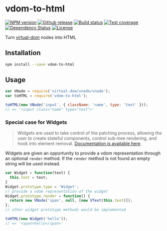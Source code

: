 
# vdom-to-html

[![NPM version][npm-image]][npm-url]
[![Github release][github-image]][github-url]
[![Build status][travis-image]][travis-url]
[![Test coverage][coveralls-image]][coveralls-url]
[![Dependency Status][david-image]][david-url]
[![License][license-image]][license-url]

Turn [virtual-dom](https://github.com/Matt-Esch/virtual-dom/) nodes into HTML

## Installation

```sh
npm install --save vdom-to-html
```

## Usage

```js
var VNode = require('virtual-dom/vnode/vnode');
var toHTML = require('vdom-to-html');

toHTML(new VNode('input', { className: 'name', type: 'text' }));
// => '<input class="name" type="text">'
```

### Special case for Widgets

>Widgets are used to take control of the patching process, allowing the user to create stateful components, control sub-tree rendering, and hook into element removal.
[Documentation is available here](https://github.com/Matt-Esch/virtual-dom/blob/master/docs/widget.md).

Widgets are given an opportunity to provide a vdom representation through an optional `render` method. If the `render` method is not found an empty string will be used instead.

```js
var Widget = function(text) {
  this.text = text;
}
Widget.prototype.type = 'Widget';
// provide a vdom representation of the widget
Widget.prototype.render = function() {
  return new VNode('span', null, [new VText(this.text)]);
};
// other widget prototype methods would be implemented

toHTML(new Widget('hello'));
// => '<span>hello</span>'
```

[npm-image]: https://img.shields.io/npm/v/vdom-to-html.svg?style=flat-square
[npm-url]: https://npmjs.org/package/vdom-to-html
[github-image]: http://img.shields.io/github/release/nthtran/vdom-to-html.svg?style=flat-square
[github-url]: https://github.com/nthtran/vdom-to-html/releases
[travis-image]: https://img.shields.io/travis/nthtran/vdom-to-html.svg?style=flat-square
[travis-url]: https://travis-ci.org/nthtran/vdom-to-html
[coveralls-image]: https://img.shields.io/coveralls/nthtran/vdom-to-html.svg?style=flat-square
[coveralls-url]: https://coveralls.io/r/nthtran/vdom-to-html?branch=master
[david-image]: http://img.shields.io/david/nthtran/vdom-to-html.svg?style=flat-square
[david-url]: https://david-dm.org/nthtran/vdom-to-html
[license-image]: http://img.shields.io/npm/l/vdom-to-html.svg?style=flat-square
[license-url]: LICENSE
